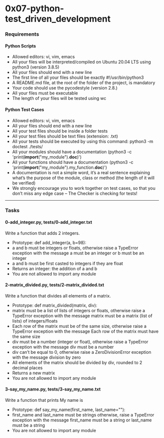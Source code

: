 # 0x07-python-test_driven_development

### Requirements

#### Python Scripts
- Allowed editors: vi, vim, emacs
- All your files will be interpreted/compiled on Ubuntu 20.04 LTS using python3 (version 3.8.5)
- All your files should end with a new line
- The first line of all your files should be exactly #!/usr/bin/python3
- A README.md file, at the root of the folder of the project, is mandatory
- Your code should use the pycodestyle (version 2.8.)
- All your files must be executable
- The length of your files will be tested using wc

#### Python Test Cases
- Allowed editors: vi, vim, emacs
- All your files should end with a new line
- All your test files should be inside a folder tests
- All your test files should be text files (extension: .txt)
- All your tests should be executed by using this command: python3 -m doctest ./tests/
- All your modules should have a documentation (python3 -c 'print(__import__("my_module").__doc__)')
- All your functions should have a documentation (python3 -c 'print(__import__("my_module").my_function.__doc__)')
- A documentation is not a simple word, it’s a real sentence explaining what’s the purpose of the module, class or method (the length of it will be verified)
- We strongly encourage you to work together on test cases, so that you don’t miss any edge case – The Checker is checking for tests!

---

### Tasks

#### 0-add_integer.py, tests/0-add_integer.txt
Write a function that adds 2 integers.

- Prototype: def add_integer(a, b=98):
- a and b must be integers or floats, otherwise raise a TypeError exception with the message a must be an integer or b must be an integer
- a and b must be first casted to integers if they are float
- Returns an integer: the addition of a and b
- You are not allowed to import any module

#### 2-matrix_divided.py, tests/2-matrix_divided.txt
Write a function that divides all elements of a matrix.

- Prototype: def matrix_divided(matrix, div):
- matrix must be a list of lists of integers or floats, otherwise raise a TypeError exception with the message matrix must be a matrix (list of lists) of integers/floats
- Each row of the matrix must be of the same size, otherwise raise a TypeError exception with the message Each row of the matrix must have the same size
- div must be a number (integer or float), otherwise raise a TypeError exception with the message div must be a number
- div can’t be equal to 0, otherwise raise a ZeroDivisionError exception with the message division by zero
- All elements of the matrix should be divided by div, rounded to 2 decimal places
- Returns a new matrix
- You are not allowed to import any module

#### 3-say_my_name.py, tests/3-say_my_name.txt
Write a function that prints My name is <first name> <last name>

- Prototype: def say_my_name(first_name, last_name=""):
- first_name and last_name must be strings otherwise, raise a TypeError exception with the message first_name must be a string or last_name must be a string
- You are not allowed to import any module
